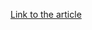 [Link to the article](https://cybersecuritynews.com/squarex-unveils-polymorphic-extensions-that-morph-infostealers/)
